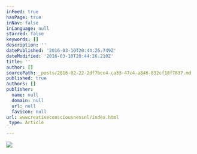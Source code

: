 ```yaml
---
inFeed: true
hasPage: true
inNav: false
inLanguage: null
starred: false
keywords: []
description: ''
datePublished: '2016-03-10T20:44:26.749Z'
dateModified: '2016-03-10T20:44:26.210Z'
title: ''
author: []
sourcePath: _posts/2016-02-22-2df7bcc4-ca33-47c4-a846-832cf18f7837.md
published: true
authors: []
publisher:
  name: null
  domain: null
  url: null
  favicon: null
url: wwwcreativeconsciousnessnl/index.html
_type: Article

---
```

![](https://s3-us-west-2.amazonaws.com/the-grid-img/p/727e96a242098683b7c6bab79e64851d440cc318.png)

>